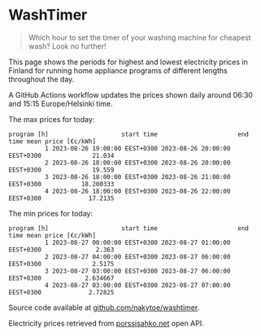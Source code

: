 
# WashTimer

> Which hour to set the timer of your washing machine for cheapest wash? Look no further!

This page shows the periods for highest and lowest electricity prices in Finland 
for running home appliance programs of different lengths throughout the day. 

A GitHub Actions workflow updates the prices shown daily around 06:30 and 15:15 Europe/Helsinki time.

The max prices for today:

	program [h]                    start time                      end time mean price [€c/kWh]
	          1 2023-08-26 19:00:00 EEST+0300 2023-08-26 20:00:00 EEST+0300              21.034
	          2 2023-08-26 18:00:00 EEST+0300 2023-08-26 20:00:00 EEST+0300              19.559
	          3 2023-08-26 18:00:00 EEST+0300 2023-08-26 21:00:00 EEST+0300           18.200333
	          4 2023-08-26 18:00:00 EEST+0300 2023-08-26 22:00:00 EEST+0300             17.2135

The min prices for today:

	program [h]                    start time                      end time mean price [€c/kWh]
	          1 2023-08-27 00:00:00 EEST+0300 2023-08-27 01:00:00 EEST+0300               2.363
	          2 2023-08-27 04:00:00 EEST+0300 2023-08-27 06:00:00 EEST+0300              2.5175
	          3 2023-08-27 03:00:00 EEST+0300 2023-08-27 06:00:00 EEST+0300            2.634667
	          4 2023-08-27 03:00:00 EEST+0300 2023-08-27 07:00:00 EEST+0300             2.72825


Source code available at [github.com/nakytoe/washtimer](https://github.com/nakytoe/washtimer).

Electricity prices retrieved from [porssisahko.net](https://porssisahko.net/api) open API.
